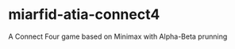 miarfid-atia-connect4
=====================

A Connect Four game based on Minimax with Alpha-Beta prunning